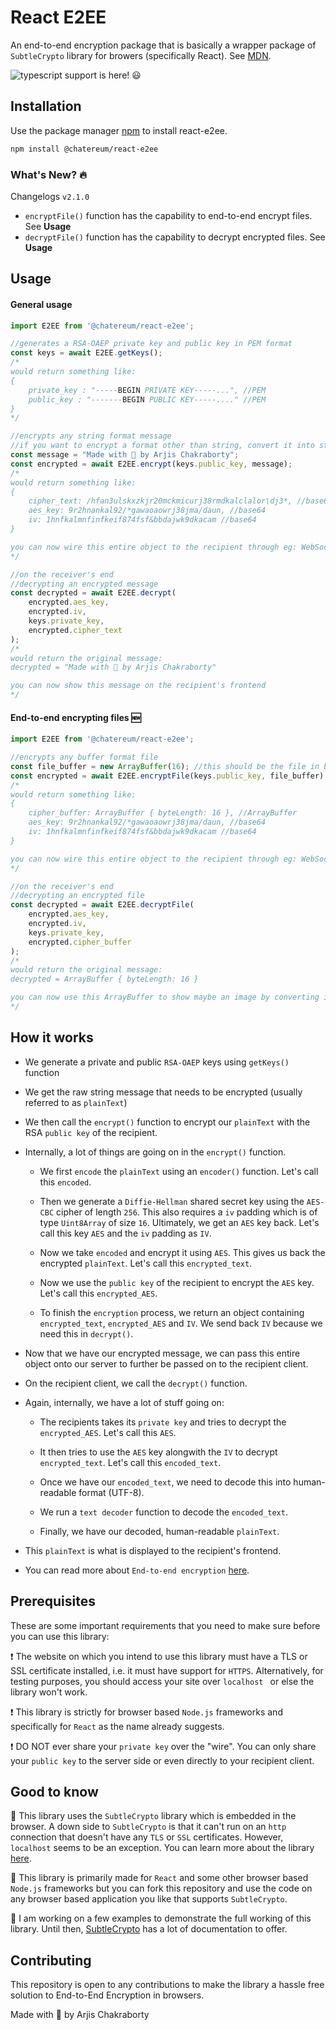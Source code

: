 # React E2EE

An end-to-end encryption package that is basically a wrapper package of ```SubtleCrypto``` library for browers (specifically React). See [MDN](https://developer.mozilla.org/en-US/docs/Web/API/SubtleCrypto).

![typescript](https://img.icons8.com/color/48/000000/typescript.png) support is here! :smiley:

## Installation

Use the package manager [npm](https://nmjs.com/) to install react-e2ee.
```bash
npm install @chatereum/react-e2ee
```

### What's New? :fire:

Changelogs ```v2.1.0```
- ```encryptFile()``` function has the capability to end-to-end encrypt files. See **Usage**
-  ```decryptFile()``` function has the capability to decrypt encrypted files. See **Usage**

## Usage

#### General usage
```javascript
import E2EE from '@chatereum/react-e2ee';

//generates a RSA-OAEP private key and public key in PEM format
const keys = await E2EE.getKeys();
/*
would return something like:
{
    private_key : "-----BEGIN PRIVATE KEY-----...", //PEM
    public_key : "-------BEGIN PUBLIC KEY-----...." //PEM
}
*/

//encrypts any string format message
//if you want to encrypt a format other than string, convert it into string first
const message = "Made with 💙 by Arjis Chakraborty";
const encrypted = await E2EE.encrypt(keys.public_key, message);
/*
would return something like:
{
    cipher_text: /hfan3ulskxzkjr20mckmicurj38rmdkalclalor\dj3*, //base64
    aes_key: 9r2hnankal92/*gawaoaowrj38jma/daun, //base64
    iv: 1hnfkalmnfinfkeif874fsf&bbdajwk9dkacam //base64
}

you can now wire this entire object to the recipient through eg: WebSockets
*/

//on the receiver's end
//decrypting an encrypted message
const decrypted = await E2EE.decrypt(
    encrypted.aes_key, 
    encrypted.iv, 
    keys.private_key, 
    encrypted.cipher_text
);
/*
would return the original message:
decrypted = "Made with 💙 by Arjis Chakraborty"

you can now show this message on the recipient's frontend
*/
```

#### End-to-end encrypting files :new:

```javascript
import E2EE from '@chatereum/react-e2ee';

//encrypts any buffer format file
const file_buffer = new ArrayBuffer(16); //this should be the file in buffer format
const encrypted = await E2EE.encryptFile(keys.public_key, file_buffer);
/*
would return something like:
{
    cipher_buffer: ArrayBuffer { byteLength: 16 }, //ArrayBuffer
    aes_key: 9r2hnankal92/*gawaoaowrj38jma/daun, //base64
    iv: 1hnfkalmnfinfkeif874fsf&bbdajwk9dkacam //base64
}

you can now wire this entire object to the recipient through eg: WebSockets
*/

//on the receiver's end
//decrypting an encrypted file
const decrypted = await E2EE.decryptFile(
    encrypted.aes_key, 
    encrypted.iv, 
    keys.private_key, 
    encrypted.cipher_buffer
);
/*
would return the original message:
decrypted = ArrayBuffer { byteLength: 16 }

you can now use this ArrayBuffer to show maybe an image by converting it to a base64 data URL
*/
```

## How it works

- We generate a private and public ```RSA-OAEP``` keys using ```getKeys()``` function

- We get the raw string message that needs to be encrypted (usually referred to as ```plainText```)

- We then call the ```encrypt()``` function to encrypt our ```plainText``` with the RSA ```public key``` of the recipient.

- Internally, a lot of things are going on in the ```encrypt()``` function. 
    - We first ```encode``` the ```plainText``` using an ```encoder()``` function. Let's call this ```encoded```.

    - Then we generate a ```Diffie-Hellman``` shared secret key using the ```AES-CBC``` cipher of length ```256```. This also requires a ```iv``` padding which is of type ```Uint8Array``` of size ```16```. Ultimately, we get an ```AES``` key back. Let's call this key ```AES``` and the ```iv``` padding as ```IV```.
    
    - Now we take ```encoded``` and encrypt it using ```AES```. This gives us back the encrypted ```plainText```. Let's call this ```encrypted_text```.

    - Now we use the ```public key``` of the recipient to encrypt the ```AES``` key. Let's call this ```encrypted_AES```.

    - To finish the ```encryption``` process, we return an object containing ```encrypted_text```, ```encrypted_AES``` and ```IV```. We send back ```IV``` because we need this in ```decrypt()```.

- Now that we have our encrypted message, we can pass this entire object onto our server to further be passed on to the recipient client.

- On the recipient client, we call the ```decrypt()``` function.

- Again, internally, we have a lot of stuff going on:
    - The recipients takes its ```private key``` and tries to decrypt the ```encrypted_AES```. Let's call this ```AES```.

    - It then tries to use the ```AES``` key alongwith the ```IV``` to decrypt ```encrypted_text```. Let's call this ```encoded_text```.

    - Once we have our ```encoded_text```, we need to decode this into human-readable format (UTF-8).

    - We run a ```text decoder``` function to decode the ```encoded_text```. 

    - Finally, we have our decoded, human-readable ```plainText```.

- This ```plainText``` is what is displayed to the recipient's frontend.

- You can read more about ```End-to-end encryption``` [here](https://en.wikipedia.org/wiki/End-to-end_encryption).

## Prerequisites
These are some important requirements that you need to make sure before you can use this library:

:exclamation: The website on which you intend to use this library must have a TLS or SSL certificate installed, i.e. it must have support for ```HTTPS```. Alternatively, for testing purposes, you should access your site over ```localhost ``` or else the library won't work.

:exclamation: This library is strictly for browser based ```Node.js``` frameworks and specifically for ```React``` as the name already suggests.

:exclamation: DO NOT ever share your ```private key``` over the "wire". You can only share your ```public key``` to the server side or even directly to your recipient client.

## Good to know

:blue_heart: This library uses the ```SubtleCrypto``` library which is embedded in the browser. A down side to ```SubtleCrypto``` is that it can't run on an ```http``` connection that doesn't have any ```TLS``` or ```SSL``` certificates. However, ```localhost``` seems to be an exception. You can learn more about the library [here](https://developer.mozilla.org/en-US/docs/Web/API/SubtleCrypto).

:blue_heart: This library is primarily made for ```React``` and some other browser based ```Node.js``` frameworks but you can fork this repository and use the code on any browser based application you like that supports ```SubtleCrypto```.

:blue_heart: I am working on a few examples to demonstrate the full working of this library. Until then, [SubtleCrypto](https://developer.mozilla.org/en-US/docs/Web/API/SubtleCrypto) has a lot of documentation to offer.

## Contributing

This repository is open to any contributions to make the library a hassle free solution to End-to-End Encryption in browsers.


Made with :blue_heart: by Arjis Chakraborty

